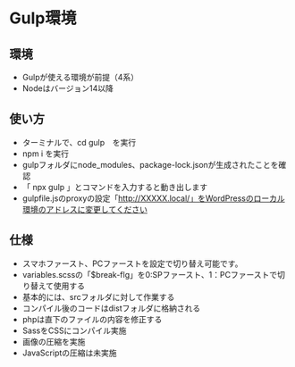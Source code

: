 # Gulp環境

## 環境
- Gulpが使える環境が前提（4系）
- Nodeはバージョン14以降

## 使い方
- ターミナルで、cd gulp　を実行
- npm i を実行
- gulpフォルダにnode_modules、package-lock.jsonが生成されたことを確認
- 「 npx gulp 」とコマンドを入力すると動き出します
- gulpfile.jsのproxyの設定「http://XXXXX.local/」をWordPressのローカル環境のアドレスに変更してください

## 仕様
- スマホファースト、PCファーストを設定で切り替え可能です。
- variables.scssの「$break-flg」を0:SPファースト、1：PCファーストで切り替えて使用する
- 基本的には、srcフォルダに対して作業する
- コンパイル後のコードはdistフォルダに格納される
- phpは直下のファイルの内容を修正する
- SassをCSSにコンパイル実施
- 画像の圧縮を実施
- JavaScriptの圧縮は未実施
